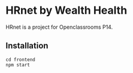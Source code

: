 # HRnet by Wealth Health

HRnet is a project for Openclassrooms P14.

## Installation

```
cd frontend
npm start
```
